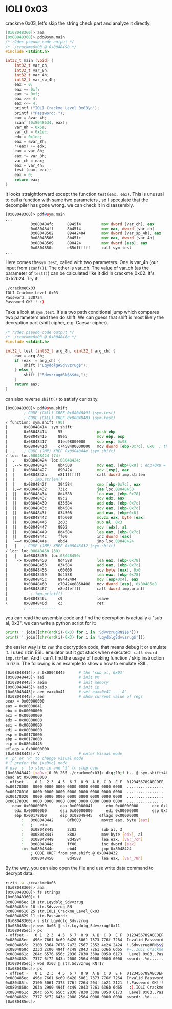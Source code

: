 IOLI 0x03
=========

crackme 0x03, let's skip the string check part and analyze it directly.

```C
[0x08048360]> aaa
[0x08048360]> pdd@sym.main
/* r2dec pseudo code output */
/* ./crackme0x03 @ 0x8048498 */
#include <stdint.h>

int32_t main (void) {
    int32_t var_ch;
    int32_t var_8h;
    int32_t var_4h;
    int32_t var_sp_4h;
    eax = 0;
    eax += 0xf;
    eax += 0xf;
    eax >>= 4;
    eax <<= 4;
    printf ("IOLI Crackme Level 0x03\n");
    printf ("Password: ");
    eax = &var_4h;
    scanf (0x8048634, eax);
    var_8h = 0x5a;
    var_ch = 0x1ec;
    edx = 0x1ec;
    eax = &var_8h;
    *(eax) += edx;
    eax = var_8h;
    eax *= var_8h;
    var_ch = eax;
    eax = var_4h;
    test (eax, eax);
    eax = 0;
    return eax;
}
```

 It looks straightforward except the function `test(eax, eax)`. This is unusual to call a function with same two parameters , so I speculate that the decompiler has gone wrong. we can check it in disassembly.

```asm
[0x08048360]> pdf@sym.main
...
           0x080484fc      8945f4         mov dword [var_ch], eax
           0x080484ff      8b45f4         mov eax, dword [var_ch]
           0x08048502      89442404       mov dword [var_sp_4h], eax   ; uint32_t arg_ch
           0x08048506      8b45fc         mov eax, dword [var_4h]
           0x08048509      890424         mov dword [esp], eax         ; int32_t arg_8h
           0x0804850c      e85dffffff     call sym.test
...
```

Here comes the`sym.test`, called with two parameters. One is var_4h (our input from `scanf()`). The other is var_ch. The value of var_ch (as the parameter of `test()`) can be calculated like it did in crackme_0x02. It's  0x52b24. Try it!

```sh
./crackme0x03
IOLI Crackme Level 0x03
Password: 338724
Password OK!!! :)
```

Take a look at `sym.test`. It's a two path conditional jump which compares two parameters and then do shift. We can guess that shift is most likely the decryption part (shift cipher, e.g. Caesar cipher).

```C
/* r2dec pseudo code output */
/* ./crackme0x03 @ 0x804846e */
#include <stdint.h>

int32_t test (int32_t arg_8h, uint32_t arg_ch) {
    eax = arg_8h;
    if (eax != arg_ch) {
        shift ("Lqydolg#Sdvvzrug$");
    } else {
        shift ("Sdvvzrug#RN$$$#=,");
    }
    return eax;
}
```

can also reverse `shift()` to satisfy curiosity.

```asm
[0x08048360]> pdf@sym.shift
        ; CODE (CALL) XREF 0x08048491 (sym.test)
        ; CODE (CALL) XREF 0x08048483 (sym.test)
/ function: sym.shift (90)
|       0x08048414  sym.shift:
|       0x08048414     55               push ebp
|       0x08048415     89e5             mov ebp, esp
|       0x08048417     81ec98000000     sub esp, 0x98
|       0x0804841d     c7458400000000   mov dword [ebp-0x7c], 0x0  ; this seems to be a counter
|  .    ; CODE (JMP) XREF 0x0804844e (sym.shift)
/ loc: loc.08048424 (74)
|  .    0x08048424  loc.08048424:
|  .--> 0x08048424     8b4508           mov eax, [ebp+0x8] ; ebp+0x8 = strlen(chain)
|  |    0x08048427     890424           mov [esp], eax
|  |    0x0804842a     e811ffffff       call dword imp.strlen
|  |       ; imp.strlen()
|  |    0x0804842f     394584           cmp [ebp-0x7c], eax
|  |,=< 0x08048432     731c             jae loc.08048450
|  ||   0x08048434     8d4588           lea eax, [ebp-0x78]
|  ||   0x08048437     89c2             mov edx, eax
|  ||   0x08048439     035584           add edx, [ebp-0x7c]
|  ||   0x0804843c     8b4584           mov eax, [ebp-0x7c]
|  ||   0x0804843f     034508           add eax, [ebp+0x8]
|  ||   0x08048442     0fb600           movzx eax, byte [eax]
|  ||   0x08048445     2c03             sub al, 0x3
|  ||   0x08048447     8802             mov [edx], al
|  ||   0x08048449     8d4584           lea eax, [ebp-0x7c]
|  ||   0x0804844c     ff00             inc dword [eax]
|  `==< 0x0804844e     ebd4             jmp loc.08048424
|   |   ; CODE (JMP) XREF 0x08048432 (sym.shift)
/ loc: loc.08048450 (30)
|   |   0x08048450  loc.08048450:
|   `-> 0x08048450     8d4588           lea eax, [ebp-0x78]
|       0x08048453     034584           add eax, [ebp-0x7c]
|       0x08048456     c60000           mov byte [eax], 0x0
|       0x08048459     8d4588           lea eax, [ebp-0x78]
|       0x0804845c     89442404         mov [esp+0x4], eax
|       0x08048460     c70424e8850408   mov dword [esp], 0x80485e8
|       0x08048467     e8e4feffff       call dword imp.printf
|          ; imp.printf()
|       0x0804846c     c9               leave
\       0x0804846d     c3               ret
        ; ------------
```

you can read the assembly code and find the decryption is actually a "sub al, 0x3". we can write a python script for it:

```python
print(''.join([chr(ord(i)-0x3) for i in 'SdvvzrugRN$$$']))
print(''.join([chr(ord(i)-0x3) for i in 'LqydolgSdvvzrug$']))
```

the easier way is to `run` the decryption code, that means debug it or emulate it. I used rizin ESIL emulator but it got stuck when executed ` call dword imp.strlen`. And I can't find the usage of hooking function / skip instruction in rizin.  The following is an example to show u how to emulate ESIL.

```sh
[0x08048414]> s 0x08048445		# the 'sub al, 0x03'
[0x08048445]> aei				# init VM
[0x08048445]> aeim				# init memory
[0x08048445]> aeip				# init ip
[0x08048445]> aer eax=0x41		# set eax=0x41 -- 'A'
[0x08048445]> aer				# show current value of regs
oeax = 0x00000000
eax = 0x00000041
ebx = 0x00000000
ecx = 0x00000000
edx = 0x00000000
esi = 0x00000000
edi = 0x00000000
esp = 0x00178000
ebp = 0x00178000
eip = 0x08048445
eflags = 0x00000000
[0x08048445]> V					# enter Visual mode
# 'p' or 'P' to change visual mode
# I prefer the [xaDvc] mode
# use 's' to step in and 'S' to step over
[0x08048442 [xaDvc]0 0% 265 ./crackme0x03]> diq;?0;f t.. @ sym.shift+46 # 0x8048442
dead at 0x00000000
- offset -   0 1  2 3  4 5  6 7  8 9  A B  C D  E F  0123456789ABCDEF
0x00178000  0000 0000 0000 0000 0000 0000 0000 0000  ................
0x00178010  0000 0000 0000 0000 0000 0000 0000 0000  ................
0x00178020  0000 0000 0000 0000 0000 0000 0000 0000  ................
0x00178030  0000 0000 0000 0000 0000 0000 0000 0000  ................
   oeax 0x00000000      eax 0x00000041      ebx 0x00000000      ecx 0x00000000
    edx 0x00000000      esi 0x00000000      edi 0x00000000      esp 0x00178000
    ebp 0x00178000      eip 0x08048445   eflags 0x00000000
       :   0x08048442      0fb600         movzx eax, byte [eax]
       :   ;-- eip:
       :   0x08048445      2c03           sub al, 3
       :   0x08048447      8802           mov byte [edx], al
       :   0x08048449      8d4584         lea eax, [var_7ch]
       :   0x0804844c      ff00           inc dword [eax]
       :=< 0x0804844e      ebd4           jmp 0x8048424
           ; CODE XREF from sym.shift @ 0x8048432
           0x08048450      8d4588         lea eax, [var_78h]
```

By the way, you can also open the file and use write data command to decrypt data.

```sh
rizin -w ./crackme0x03
[0x08048360]> aaa
[0x08048360]> fs strings
[0x08048360]> f
0x080485ec 18 str.Lqydolg_Sdvvzrug
0x080485fe 18 str.Sdvvzrug_RN
0x08048610 25 str.IOLI_Crackme_Level_0x03
0x08048629 11 str.Password:
[0x08048360]> s str.Lqydolg_Sdvvzrug
[0x080485ec]> wos 0x03 @ str.Lqydolg_Sdvvzrug!0x11
[0x080485ec]> px
- offset -   0 1  2 3  4 5  6 7  8 9  A B  C D  E F  0123456789ABCDEF
0x080485ec  496e 7661 6c69 6420 5061 7373 776f 7264  Invalid Password
0x080485fc  2100 5364 7676 7a72 7567 2352 4e24 2424  !.Sdvvzrug#RN$$$
0x0804860c  233d 2c00 494f 4c49 2043 7261 636b 6d65  #=,.IOLI Crackme
0x0804861c  204c 6576 656c 2030 7830 330a 0050 6173   Level 0x03..Pas
0x0804862c  7377 6f72 643a 2000 2564 0000 0000 0000  sword: .%d......
[0x080485ec]> wos 0x03 @ str.Sdvvzrug_RN!17
[0x080485ec]> px
- offset -   0 1  2 3  4 5  6 7  8 9  A B  C D  E F  0123456789ABCDEF
0x080485ec  496e 7661 6c69 6420 5061 7373 776f 7264  Invalid Password
0x080485fc  2100 5061 7373 776f 7264 204f 4b21 2121  !.Password OK!!!
0x0804860c  203a 2900 494f 4c49 2043 7261 636b 6d65   :).IOLI Crackme
0x0804861c  204c 6576 656c 2030 7830 330a 0050 6173   Level 0x03..Pas
0x0804862c  7377 6f72 643a 2000 2564 0000 0000 0000  sword: .%d......
[0x080485ec]>
```
